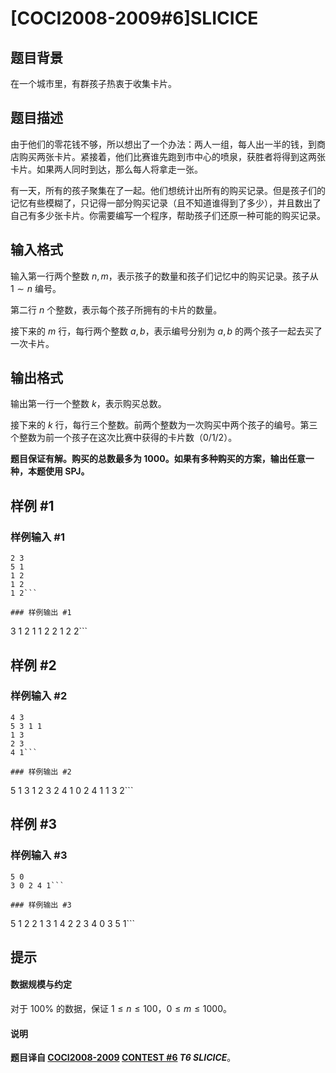 # [COCI2008-2009#6]SLICICE

## 题目背景

在一个城市里，有群孩子热衷于收集卡片。

## 题目描述

由于他们的零花钱不够，所以想出了一个办法：两人一组，每人出一半的钱，到商店购买两张卡片。紧接着，他们比赛谁先跑到市中心的喷泉，获胜者将得到这两张卡片。如果两人同时到达，那么每人将拿走一张。

有一天，所有的孩子聚集在了一起。他们想统计出所有的购买记录。但是孩子们的记忆有些模糊了，只记得一部分购买记录（且不知道谁得到了多少），并且数出了自己有多少张卡片。你需要编写一个程序，帮助孩子们还原一种可能的购买记录。

## 输入格式

输入第一行两个整数 $n,m$，表示孩子的数量和孩子们记忆中的购买记录。孩子从 $1\sim n$ 编号。

第二行 $n$ 个整数，表示每个孩子所拥有的卡片的数量。

接下来的 $m$ 行，每行两个整数 $a,b$，表示编号分别为 $a,b$ 的两个孩子一起去买了一次卡片。

## 输出格式

输出第一行一个整数 $k$，表示购买总数。

接下来的 $k$ 行，每行三个整数。前两个整数为一次购买中两个孩子的编号。第三个整数为前一个孩子在这次比赛中获得的卡片数（$0/1/2$）。

**题目保证有解。购买的总数最多为 $1000$。如果有多种购买的方案，输出任意一种，本题使用 SPJ。**

## 样例 #1

### 样例输入 #1
```
2 3
5 1
1 2
1 2
1 2```

### 样例输出 #1

```
3
1 2 1
1 2 2
1 2 2```

## 样例 #2

### 样例输入 #2
```
4 3
5 3 1 1
1 3
2 3
4 1```

### 样例输出 #2

```
5
1 3 1
2 3 2
4 1 0
2 4 1
1 3 2```

## 样例 #3

### 样例输入 #3
```
5 0
3 0 2 4 1```

### 样例输出 #3

```
5
1 2 2
1 3 1
4 2 2
3 4 0
3 5 1```

## 提示

#### 数据规模与约定

对于 $100\%$ 的数据，保证 $1\le n\le 100$，$0\le m\le 1000$。


#### 说明

**题目译自 [COCI2008-2009](https://hsin.hr/coci/archive/2008_2009/) [CONTEST #6](https://hsin.hr/coci/archive/2008_2009/contest6_tasks.pdf) *T6 SLICICE***。
